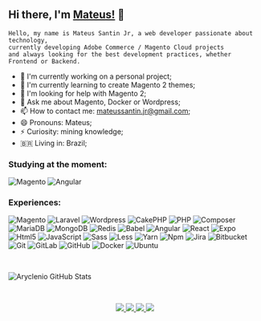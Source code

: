 ## Hi there, I'm [Mateus!](https://mateussantin.netlify.app) 👋

```
Hello, my name is Mateus Santin Jr, a web developer passionate about technology, 
currently developing Adobe Commerce / Magento Cloud projects 
and always looking for the best development practices, whether Frontend or Backend.
```

- 🔭 I'm currently working on a personal project;
- 🌱 I'm currently learning to create Magento 2 themes;
- 🤔 I'm looking for help with Magento 2;
- 💬 Ask me about Magento, Docker or Wordpress;
- 📫 How to contact me: mateussantin.jr@gmail.com;
- 😄 Pronouns: Mateus;
- ⚡ Curiosity: mining knowledge;
- 🇧🇷 Living in: Brazil;

### Studying at the moment:
![Magento](https://img.shields.io/badge/-Magento-000?&logo=Magento)
![Angular](https://img.shields.io/badge/-Angular-000?&logo=Angular)
<br>

### Experiences:
![Magento](https://img.shields.io/badge/-Magento-000?&logo=Magento)
![Laravel](https://img.shields.io/badge/-Laravel-000?&logo=Laravel&logoColor=FFFFFF)
![Wordpress](https://img.shields.io/badge/-Wordpress-000?&logo=Wordpress&logoColor=FFFFFF)
![CakePHP](https://img.shields.io/badge/-CakePHP-000?&logo=Cakephp)
![PHP](https://img.shields.io/badge/-PHP-000?&logo=PHP)
![Composer](https://img.shields.io/badge/-Composer-000?&logo=Composer&logoColor=ffffff)
![MariaDB](https://img.shields.io/badge/-MariaDB-000?&logo=MariaDB)
![MongoDB](https://img.shields.io/badge/-MongoDB-000?&logo=mongodb)
![Redis](https://img.shields.io/badge/-Redis-000?&logo=Redis)
![Babel](https://img.shields.io/badge/-Babel-000?&logo=Babel)
![Angular](https://img.shields.io/badge/-Angular-000?&logo=Angular)
![React](https://img.shields.io/badge/-React-000?&logo=React)
![Expo](https://img.shields.io/badge/-Expo-000?&logo=Expo)
![Html5](https://img.shields.io/badge/-Html5-000?&logo=Html5)
![JavaScript](https://img.shields.io/badge/-JavaScript-000?&logo=JavaScript&logoColor=ddc508)
![Sass](https://img.shields.io/badge/-Sass-000?&logo=Sass)
![Less](https://img.shields.io/badge/-Less-000?&logo=Less)
![Yarn](https://img.shields.io/badge/-Yarn-000?&logo=Yarn)
![Npm](https://img.shields.io/badge/-Npm-000?&logo=Npm)
![Jira](https://img.shields.io/badge/-Jira-000?&logo=Jira-Software&logoColor=0052CC)
![Bitbucket](https://img.shields.io/badge/-Bitbucket-000?&logo=Bitbucket&logoColor=0052CC)
![Git](https://img.shields.io/badge/-Git-000?&logo=Git)
![GitLab](https://img.shields.io/badge/-GitLab-000?&logo=GitLab)
![GitHub](https://img.shields.io/badge/-GitHub-000?&logo=GitHub)
![Docker](https://img.shields.io/badge/-Docker-000?&logo=Docker)
![Ubuntu](https://img.shields.io/badge/-Ubuntu-000?&logo=Ubuntu&logoColor=FCC624)

<br>

![Aryclenio GitHub Stats](https://github-readme-stats.vercel.app/api?username=mateussantin&show_icons=true)

<br>

<p align="center">
    <a href="https://medium.com/" target="_blank">
        <img src="https://img.shields.io/badge/medium-%2312100E.svg?&style=for-the-badge&logo=medium&logoColor=white" />
    </a>
    <a href="https://www.linkedin.com/in/mateus-santin-jr-b0878217a/" target="_blank">
        <img src="https://img.shields.io/badge/linkedin-%230077B5.svg?&style=for-the-badge&logo=linkedin&logoColor=white" />
    </a>
    <a href="https://www.instagram.com/mateus_santinjunior/" target="_blank">
        <img src = "https://img.shields.io/badge/instagram-%23E4405F.svg?&style=for-the-badge&logo=instagram&logoColor=white">
    </a>
    <a href="https://www.facebook.com/mateus.santin.3" target="_blank">
        <img src = "https://img.shields.io/badge/facebook-%231877F2.svg?&style=for-the-badge&logo=facebook&logoColor=white">
    </a>
</p>

<br>
